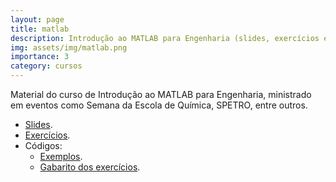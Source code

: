 ```yaml
---
layout: page
title: matlab
description: ​Introdução ao MATLAB para Engenharia (slides, exercícios e códigos).
img: assets/img/matlab.png
importance: 3
category: cursos
---
```


Material do curso de Introdução ao MATLAB para Engenharia, ministrado em eventos como Semana da Escola de Química, SPETRO, entre outros.

* [Slides](https://github.com/afraniomelo/curso-matlab/blob/master/matlab_completo.pdf).
* [Exercícios](https://github.com/afraniomelo/curso-matlab/blob/master/exercicios.pdf).
* Códigos:
	* [Exemplos](https://github.com/afraniomelo/curso-matlab/tree/master/codigos).
	* [Gabarito dos exercícios](https://github.com/afraniomelo/curso-matlab/tree/master/codigos_exercicios).